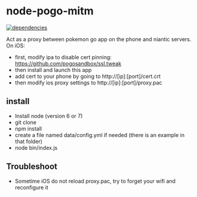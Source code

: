 # node-pogo-mitm

[![dependencies](https://david-dm.org/pogosandbox/node-pogo-mitm.svg)](https://david-dm.org/pogosandbox/node-pogo-mitm) 

Act as a proxy between pokemon go app on the phone and niantic servers.  
On iOS:
 - first, modify ipa to disable cert pinning: https://github.com/pogosandbox/ssl.tweak  
 - then install and launch this app
 - add cert to your phone by going to http://[ip]:[port]/cert.crt
 - then modify ios proxy settings to http://[ip]:[port]/proxy.pac

## install
 - Install node (version 6 or 7)
 - git clone
 - npm install
 - create a file named data/config.yml if needed (there is an example in that folder)
 - node bin/index.js

## Troubleshoot
 - Sometime iOS do not reload proxy.pac, try to forget your wifi and reconfigure it